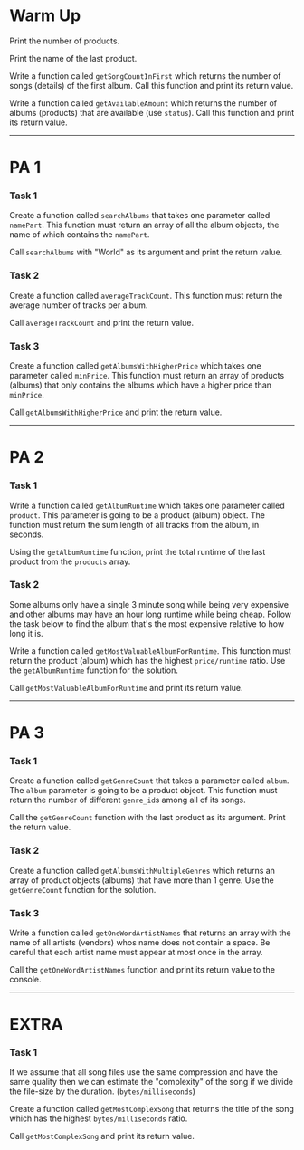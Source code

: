 
# Warm Up

Print the number of products.

Print the name of the last product.

Write a function called `getSongCountInFirst` which returns the number of songs (details) of the first album. Call this function and print its return value.

Write a function called `getAvailableAmount` which returns the number of albums (products) that are available (use `status`). Call this function and print its return value.


-----------------------------------------------


# PA 1

### Task 1

Create a function called `searchAlbums` that takes one parameter called `namePart`. This function must return an array of all the album objects, the name of which contains the `namePart`.

Call `searchAlbums` with "World" as its argument and print the return value.

### Task 2

Create a function called `averageTrackCount`. This function must return the average number of tracks per album.

Call `averageTrackCount` and print the return value.

### Task 3

Create a function called `getAlbumsWithHigherPrice` which takes one parameter called `minPrice`. This function must return an array of products (albums) that only contains the albums which have a higher price than `minPrice`.

Call `getAlbumsWithHigherPrice` and print the return value.


-----------------------------------------------


# PA 2

### Task 1

Write a function called `getAlbumRuntime` which takes one parameter called `product`. This parameter is going to be a product (album) object. The function must return the sum length of all tracks from the album, in seconds.

Using the `getAlbumRuntime` function, print the total runtime of the last product from the `products` array.

### Task 2

Some albums only have a single 3 minute song while being very expensive and other albums may have an hour long runtime while being cheap. Follow the task below to find the album that's the most expensive relative to how long it is.

Write a function called `getMostValuableAlbumForRuntime`. This function must return the product (album) which has the highest `price/runtime` ratio. Use the `getAlbumRuntime` function for the solution.

Call `getMostValuableAlbumForRuntime` and print its return value.


-----------------------------------------------


# PA 3

### Task 1

Create a function called `getGenreCount` that takes a parameter called `album`. The `album` parameter is going to be a product object. This function must return the number of different `genre_id`s among all of its songs.

Call the `getGenreCount` function with the last product as its argument. Print the return value.

### Task 2

Create a function called `getAlbumsWithMultipleGenres` which returns an array of product objects (albums) that have more than 1 genre. Use the `getGenreCount` function  for the solution.

### Task 3

Write a function called `getOneWordArtistNames` that returns an array with the name of all artists (vendors) whos name does not contain a space. Be careful that each artist name must appear at most once in the array.

Call the `getOneWordArtistNames` function and print its return value to the console.


-----------------------------------------------


# EXTRA

### Task 1

If we assume that all song files use the same compression and have the same quality then we can estimate the "complexity" of the song if we divide the file-size by the duration. (`bytes/milliseconds`)

Create a function called `getMostComplexSong` that returns the title of the song which has the highest `bytes/milliseconds` ratio.

Call `getMostComplexSong` and print its return value.
